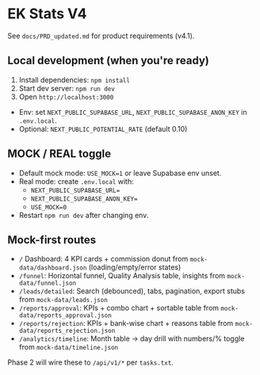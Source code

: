 # EK Stats V4

See `docs/PRD_updated.md` for product requirements (v4.1).

## Local development (when you're ready)
1. Install dependencies: `npm install`
2. Start dev server: `npm run dev`
3. Open `http://localhost:3000`

- Env: set `NEXT_PUBLIC_SUPABASE_URL`, `NEXT_PUBLIC_SUPABASE_ANON_KEY` in `.env.local`.
- Optional: `NEXT_PUBLIC_POTENTIAL_RATE` (default 0.10)

## MOCK / REAL toggle
- Default mock mode: `USE_MOCK=1` or leave Supabase env unset.
- Real mode: create `.env.local` with:
  - `NEXT_PUBLIC_SUPABASE_URL=`
  - `NEXT_PUBLIC_SUPABASE_ANON_KEY=`
  - `USE_MOCK=0`
- Restart `npm run dev` after changing env.

## Mock-first routes
- `/` Dashboard: 4 KPI cards + commission donut from `mock-data/dashboard.json` (loading/empty/error states)
- `/funnel`: Horizontal funnel, Quality Analysis table, insights from `mock-data/funnel.json`
- `/leads/detailed`: Search (debounced), tabs, pagination, export stubs from `mock-data/leads.json`
- `/reports/approval`: KPIs + combo chart + sortable table from `mock-data/reports_approval.json`
- `/reports/rejection`: KPIs + bank-wise chart + reasons table from `mock-data/reports_rejection.json`
- `/analytics/timeline`: Month table → day drill with numbers/% toggle from `mock-data/timeline.json`

Phase 2 will wire these to `/api/v1/*` per `tasks.txt`.

